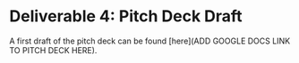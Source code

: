 # Deliverable 4: Pitch Deck Draft

A first draft of the pitch deck can be found [here](ADD GOOGLE DOCS LINK TO PITCH DECK HERE).

